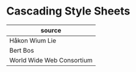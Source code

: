 # Cascading Style Sheets
| source 
| -------
| Håkon Wium Lie 
| Bert Bos
| World Wide Web Consortium 


